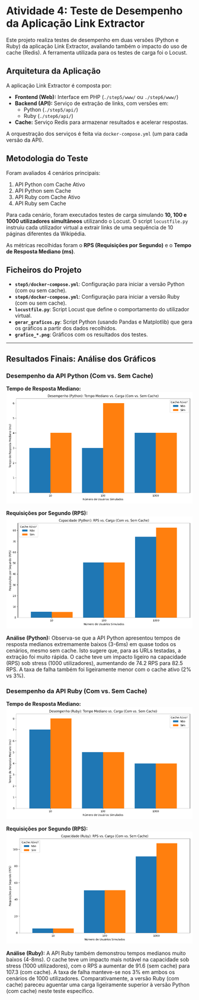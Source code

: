 # Atividade 4: Teste de Desempenho da Aplicação Link Extractor

Este projeto realiza testes de desempenho em duas versões (Python e Ruby) da aplicação Link Extractor, avaliando também o impacto do uso de cache (Redis). A ferramenta utilizada para os testes de carga foi o Locust.

## Arquitetura da Aplicação

A aplicação Link Extractor é composta por:
* **Frontend (Web):** Interface em PHP (`./step5/www/` ou `./step6/www/`)
* **Backend (API):** Serviço de extração de links, com versões em:
    * Python (`./step5/api/`)
    * Ruby (`./step6/api/`)
* **Cache:** Serviço Redis para armazenar resultados e acelerar respostas.

A orquestração dos serviços é feita via `docker-compose.yml` (um para cada versão da API).

## Metodologia do Teste

Foram avaliados 4 cenários principais:
1.  API Python com Cache Ativo
2.  API Python sem Cache
3.  API Ruby com Cache Ativo
4.  API Ruby sem Cache

Para cada cenário, foram executados testes de carga simulando **10, 100 e 1000 utilizadores simultâneos** utilizando o Locust. O script `locustfile.py` instruiu cada utilizador virtual a extrair links de uma sequência de 10 páginas diferentes da Wikipédia.

As métricas recolhidas foram o **RPS (Requisições por Segundo)** e o **Tempo de Resposta Mediano (ms)**.

## Ficheiros do Projeto

* **`step5/docker-compose.yml`**: Configuração para iniciar a versão Python (com ou sem cache).
* **`step6/docker-compose.yml`**: Configuração para iniciar a versão Ruby (com ou sem cache).
* **`locustfile.py`**: Script Locust que define o comportamento do utilizador virtual.
* **`gerar_graficos.py`**: Script Python (usando Pandas e Matplotlib) que gera os gráficos a partir dos dados recolhidos.
* **`grafico_*.png`**: Gráficos com os resultados dos testes.

---

## Resultados Finais: Análise dos Gráficos

### Desempenho da API Python (Com vs. Sem Cache)

**Tempo de Resposta Mediano:**
![Gráfico Tempo de Resposta Python](grafico_tempo_python.png)

**Requisições por Segundo (RPS):**
![Gráfico RPS Python](grafico_rps_python.png)

**Análise (Python):** Observa-se que a API Python apresentou tempos de resposta medianos extremamente baixos (3-6ms) em quase todos os cenários, mesmo sem cache. Isto sugere que, para as URLs testadas, a extração foi muito rápida. O cache teve um impacto ligeiro na capacidade (RPS) sob stress (1000 utilizadores), aumentando de 74.2 RPS para 82.5 RPS. A taxa de falha também foi ligeiramente menor com o cache ativo (2% vs 3%).

### Desempenho da API Ruby (Com vs. Sem Cache)

**Tempo de Resposta Mediano:**
![Gráfico Tempo de Resposta Ruby](grafico_tempo_ruby.png)

**Requisições por Segundo (RPS):**
![Gráfico RPS Ruby](grafico_rps_ruby.png)

**Análise (Ruby):** A API Ruby também demonstrou tempos medianos muito baixos (4-8ms). O cache teve um impacto mais notável na capacidade sob stress (1000 utilizadores), com o RPS a aumentar de 91.6 (sem cache) para 107.3 (com cache). A taxa de falha manteve-se nos 3% em ambos os cenários de 1000 utilizadores. Comparativamente, a versão Ruby (com cache) pareceu aguentar uma carga ligeiramente superior à versão Python (com cache) neste teste específico.